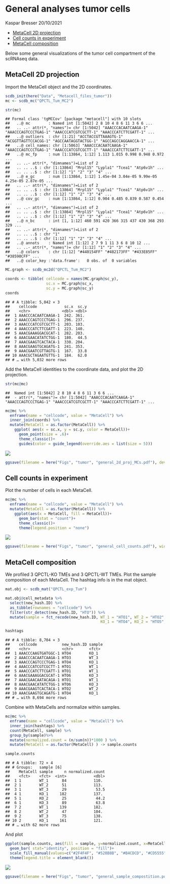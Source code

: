 General analyses tumor cells
================
Kaspar Bresser
20/10/2021

-   [MetaCell 2D projection](#metacell-2d-projection)
-   [Cell counts in experiment](#cell-counts-in-experiment)
-   [MetaCell composition](#metacell-composition)

Below some general visualizations of the tumor cell compartment of the
scRNAseq data.

## MetaCell 2D projection

Import the MetaCell object and the 2D coordinates.

``` r
scdb_init(here("Data", "Metacell_files_tumor"))
mc <- scdb_mc("QPCTL_Tum_MC2")

str(mc)
```

    ## Formal class 'tgMCCov' [package "metacell"] with 10 slots
    ##   ..@ mc        : Named int [1:5042] 2 8 10 4 8 6 11 3 6 6 ...
    ##   .. ..- attr(*, "names")= chr [1:5042] "AAACCCACAATCAAGA-1" "AAACCCAGTCCCTGAG-1" "AAACCCATCGTCGCTT-1" "AAACCCATCTTCGATT-1" ...
    ##   ..@ outliers  : chr [1:21] "ACCTACCGTTAAAGTG-1" "ACGGTTAGTTCCACGG-1" "AGCCAATAGGTACTGG-1" "AGCCAGCCAGGAACCA-1" ...
    ##   ..@ cell_names: chr [1:5063] "AAACCCACAATCAAGA-1" "AAACCCAGTCCCTGAG-1" "AAACCCATCGTCGCTT-1" "AAACCCATCTTCGATT-1" ...
    ##   ..@ mc_fp     : num [1:13864, 1:12] 1.113 1.015 0.998 0.948 0.972 ...
    ##   .. ..- attr(*, "dimnames")=List of 2
    ##   .. .. ..$ : chr [1:13864] "Mrpl15" "Lypla1" "Tcea1" "Atp6v1h" ...
    ##   .. .. ..$ : chr [1:12] "1" "2" "3" "4" ...
    ##   ..@ e_gc      : num [1:13864, 1:12] 1.45e-04 3.04e-05 9.99e-05 4.25e-05 2.87e-05 ...
    ##   .. ..- attr(*, "dimnames")=List of 2
    ##   .. .. ..$ : chr [1:13864] "Mrpl15" "Lypla1" "Tcea1" "Atp6v1h" ...
    ##   .. .. ..$ : chr [1:12] "1" "2" "3" "4" ...
    ##   ..@ cov_gc    : num [1:13864, 1:12] 0.904 0.485 0.839 0.587 0.454 ...
    ##   .. ..- attr(*, "dimnames")=List of 2
    ##   .. .. ..$ : chr [1:13864] "Mrpl15" "Lypla1" "Tcea1" "Atp6v1h" ...
    ##   .. .. ..$ : chr [1:12] "1" "2" "3" "4" ...
    ##   ..@ n_bc      : int [1, 1:12] 460 591 420 366 315 437 430 368 293 329 ...
    ##   .. ..- attr(*, "dimnames")=List of 2
    ##   .. .. ..$ : chr "1"
    ##   .. .. ..$ : chr [1:12] "1" "2" "3" "4" ...
    ##   ..@ annots    : Named int [1:12] 2 7 9 1 11 3 6 8 10 12 ...
    ##   .. ..- attr(*, "names")= chr [1:12] "1" "2" "3" "4" ...
    ##   ..@ colors    : chr [1:12] "#440154FF" "#482173FF" "#433E85FF" "#38598CFF" ...
    ##   ..@ color_key :'data.frame':   0 obs. of  0 variables

``` r
MC.graph <- scdb_mc2d("QPCTL_Tum_MC2")

coords <- tibble( cellcode = names(MC.graph@sc_y),
                  sc.x = MC.graph@sc_x,
                  sc.y = MC.graph@sc_y)
coords
```

    ## # A tibble: 5,042 × 3
    ##    cellcode            sc.x  sc.y
    ##    <chr>              <dbl> <dbl>
    ##  1 AAACCCACAATCAAGA-1  242. 361. 
    ##  2 AAACCCAGTCCCTGAG-1  296. 237. 
    ##  3 AAACCCATCGTCGCTT-1  203. 103. 
    ##  4 AAACCCATCTTCGATT-1  223. 140. 
    ##  5 AAACGAAAGGACGCAT-1  282. 203. 
    ##  6 AAACGAACATATCTGG-1  180.  44.5
    ##  7 AAACGAAGTCACTACA-1  330. 204. 
    ##  8 AAACGAAGTGCAGATG-1  241. 353. 
    ##  9 AAACGAATCGTTAGTG-1  167.  33.8
    ## 10 AAACGCTAGAATGTTG-1  184.  62.0
    ## # … with 5,032 more rows

Add the MetaCell identities to the coordinate data, and plot the 2D
projection.

``` r
str(mc@mc)
```

    ##  Named int [1:5042] 2 8 10 4 8 6 11 3 6 6 ...
    ##  - attr(*, "names")= chr [1:5042] "AAACCCACAATCAAGA-1" "AAACCCAGTCCCTGAG-1" "AAACCCATCGTCGCTT-1" "AAACCCATCTTCGATT-1" ...

``` r
mc@mc %>% 
  enframe(name = "cellcode", value = "MetaCell") %>% 
  inner_join(coords) %>% 
  mutate(MetaCell = as.factor(MetaCell)) %>% 
    ggplot( aes(x = sc.x, y = sc.y, color = MetaCell))+ 
      geom_point(size = .6)+
      theme_classic()+ 
      guides(color = guide_legend(override.aes = list(size = 5)))
```

<img src="1-tumor_general_files/figure-gfm/plot_2d-1.png" style="display: block; margin: auto;" />

``` r
ggsave(filename = here("Figs", "tumor", "general_2d_proj_MCs.pdf"), device = "pdf", width = 4,height = 3.2)
```

## Cell counts in experiment

Plot the number of cells in each MetaCell.

``` r
mc@mc %>% 
  enframe(name = "cellcode", value = "MetaCell") %>% 
  mutate(MetaCell = as.factor(MetaCell)) %>% 
    ggplot(aes(x = MetaCell, fill = MetaCell))+
      geom_bar(stat = "count")+
      theme_classic()+
      theme(legend.position = "none")
```

<img src="1-tumor_general_files/figure-gfm/cell_counts-1.png" style="display: block; margin: auto;" />

``` r
ggsave(filename = here("Figs", "tumor", "general_cell_counts.pdf"), width = 4,height = 2, scale = 1.2)
```

## MetaCell composition

We profiled 3 QPCTL-KO TMEs and 3 QPCTL-WT TMEs. Plot the sample
composition of each MetaCell. The hashtag info is in the mat object.

``` r
mat.obj <- scdb_mat("QPCTL_exp_Tum")

mat.obj@cell_metadata %>% 
  select(new_hash.ID) %>% 
  as_tibble(rownames = "cellcode") %>% 
  filter(str_detect(new_hash.ID, "HTO")) %>% 
  mutate(sample = fct_recode(new_hash.ID, WT_1 = "HTO1", WT_2 = "HTO2", WT_3 = "HTO3",
                                          KO_1 = "HTO4", KO_2 = "HTO5", KO_3 = "HTO6")) -> hashtags

hashtags
```

    ## # A tibble: 8,704 × 3
    ##    cellcode           new_hash.ID sample
    ##    <chr>              <chr>       <fct> 
    ##  1 AAACCCAAGTGATGGC-1 HTO4        KO_1  
    ##  2 AAACCCACAATCAAGA-1 HTO3        WT_3  
    ##  3 AAACCCAGTCCCTGAG-1 HTO4        KO_1  
    ##  4 AAACCCATCGTCGCTT-1 HTO1        WT_1  
    ##  5 AAACCCATCTTCGATT-1 HTO1        WT_1  
    ##  6 AAACGAAAGGACGCAT-1 HTO6        KO_3  
    ##  7 AAACGAACAATACAGA-1 HTO1        WT_1  
    ##  8 AAACGAACATATCTGG-1 HTO6        KO_3  
    ##  9 AAACGAAGTCACTACA-1 HTO2        WT_2  
    ## 10 AAACGAAGTGCAGATG-1 HTO4        KO_1  
    ## # … with 8,694 more rows

Combine with MetaCells and normalize within samples.

``` r
mc@mc %>% 
  enframe(name = "cellcode", value = "MetaCell") %>% 
  inner_join(hashtags) %>% 
  count(MetaCell, sample) %>%
  group_by(sample)%>%
  mutate(normalized.count = (n/sum(n))*1000 ) %>% 
  mutate(MetaCell = as.factor(MetaCell) ) -> sample.counts

sample.counts
```

    ## # A tibble: 72 × 4
    ## # Groups:   sample [6]
    ##    MetaCell sample     n normalized.count
    ##    <fct>    <fct>  <int>            <dbl>
    ##  1 1        WT_1      84            110. 
    ##  2 1        WT_2      51            113. 
    ##  3 1        WT_3      29             53.5
    ##  4 1        KO_1     182            137. 
    ##  5 1        KO_2      25             44.2
    ##  6 1        KO_3      89             63.8
    ##  7 2        WT_1     139            182. 
    ##  8 2        WT_2      47            104. 
    ##  9 2        WT_3      75            138. 
    ## 10 2        KO_1     161            121. 
    ## # … with 62 more rows

And plot

``` r
ggplot(sample.counts, aes(fill = sample, y=normalized.count, x=MetaCell)) + 
  geom_bar( stat="identity", position = "fill")+
  scale_fill_manual(values=c("#2F4F4F", "#528B8B", "#B4CDCD", "#CD5555","#A52A2A", "#8B2323"))+
  theme(legend.title = element_blank())
```

<img src="1-tumor_general_files/figure-gfm/plot_composition-1.png" style="display: block; margin: auto;" />

``` r
ggsave(filename = here("Figs", "tumor", "general_sample_compostition.pdf"), width = 4, height = 3, useDingbats=FALSE)
```
